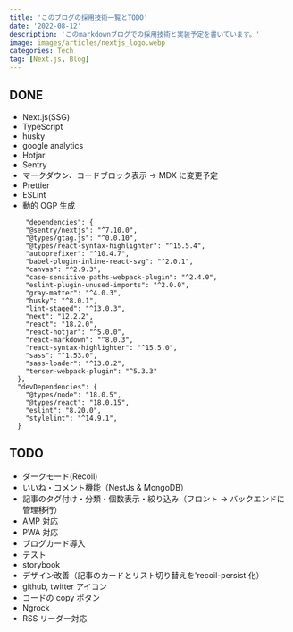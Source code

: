 ```yaml
---
title: 'このブログの採用技術一覧とTODO'
date: '2022-08-12'
description: 'このmarkdownブログでの採用技術と実装予定を書いています。'
image: images/articles/nextjs_logo.webp
categories: Tech
tag: [Next.js, Blog]
---
```


## DONE

- Next.js(SSG)
- TypeScript
- husky
- google analytics
- Hotjar
- Sentry
- マークダウン、コードブロック表示 → MDX に変更予定
- Prettier
- ESLint
- 動的 OGP 生成

```json:package.json（一部抜粋）
    "dependencies": {
    "@sentry/nextjs": "^7.10.0",
    "@types/gtag.js": "^0.0.10",
    "@types/react-syntax-highlighter": "^15.5.4",
    "autoprefixer": "^10.4.7",
    "babel-plugin-inline-react-svg": "^2.0.1",
    "canvas": "^2.9.3",
    "case-sensitive-paths-webpack-plugin": "^2.4.0",
    "eslint-plugin-unused-imports": "^2.0.0",
    "gray-matter": "^4.0.3",
    "husky": "^8.0.1",
    "lint-staged": "^13.0.3",
    "next": "12.2.2",
    "react": "18.2.0",
    "react-hotjar": "^5.0.0",
    "react-markdown": "^8.0.3",
    "react-syntax-highlighter": "^15.5.0",
    "sass": "^1.53.0",
    "sass-loader": "^13.0.2",
    "terser-webpack-plugin": "^5.3.3"
  },
  "devDependencies": {
    "@types/node": "18.0.5",
    "@types/react": "18.0.15",
    "eslint": "8.20.0",
    "stylelint": "^14.9.1",
  }
```

## TODO

- ダークモード(Recoil)
- いいね・コメント機能（NestJs & MongoDB）
- 記事のタグ付け・分類・個数表示・絞り込み（フロント → バックエンドに管理移行）
- AMP 対応
- PWA 対応
- ブログカード導入
- テスト
- storybook
- デザイン改善（記事のカードとリスト切り替えを'recoil-persist'化）
- github, twitter アイコン
- コードの copy ボタン
- Ngrock
- RSS リーダー対応
